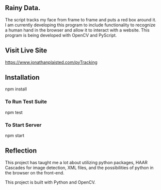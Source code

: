 ## Rainy Data. 

The script tracks my face from
frame to frame and puts a red box around it. I am currently
developing this program to include functionality to recognize a
human hand in the browser and allow it to interact with a website.
This program is being developed with OpenCV and PyScript.

## Visit Live Site

https://www.jonathanplaisted.com/pyTracking

## Installation

npm install

### To Run Test Suite

npm test

### To Start Server

npm start

## Reflection

This project has taught me a lot about utilizing python packages, HAAR Cascades for image detection,  XML files, and the possibilities of python in the browser on the front-end.

This project is built with Python and OpenCV.
